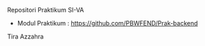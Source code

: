 Repositori Praktikum SI-VA
- Modul Praktikum : https://github.com/PBWFEND/Prak-backend

Tira Azzahra
